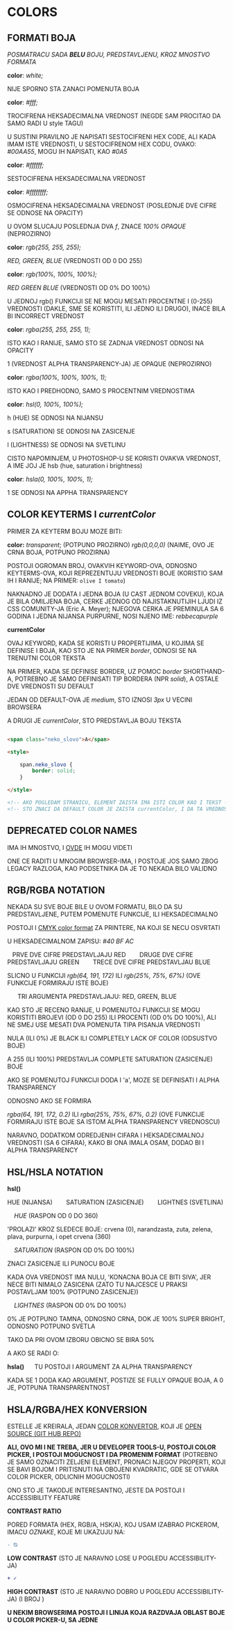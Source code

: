 # COLORS

## FORMATI BOJA

*POSMATRACU SADA **BELU** BOJU, PREDSTAVLJENU, KROZ MNOSTVO FORMATA*

**color**: *white;*

NIJE SPORNO STA ZANACI POMENUTA BOJA

**color**: *#fff;*

TROCIFRENA HEKSADECIMALNA VREDNOST (NEGDE SAM PROCITAO DA SAMO RADI U style TAGU)

U SUSTINI PRAVILNO JE NAPISATI SESTOCIFRENI HEX CODE, ALI KADA IMAM ISTE VREDNOSTI, U SESTOCIFRENOM HEX CODU, OVAKO: *#00AA55*, MOGU IH NAPISATI, KAO *#0A5*

**color**: *#ffffff;*

SESTOCIFRENA HEKSADECIMALNA VREDNOST

**color**: *#ffffffff;*

OSMOCIFRENA HEKSADECIMALNA VREDNOST (POSLEDNJE DVE CIFRE SE ODNOSE NA OPACITY)

U OVOM SLUCAJU POSLEDNJA DVA *f*, ZNACE *100%* *OPAQUE* (NEPROZIRNO)

**color**: *rgb(255, 255, 255);*

*RED, GREEN, BLUE* (VREDNOSTI OD 0 DO 255)

**color**: *rgb(100%, 100%, 100%);*

*RED GREEN BLUE* (VREDNOSTI OD 0% DO 100%)

U JEDNOJ rgb() FUNKCIJI SE NE MOGU MESATI PROCENTNE I (0-255) VREDNOSTI (DAKLE, SME SE KORISTITI, ILI JEDNO ILI DRUGO), INACE BILA BI INCORRECT VREDNOST

**color**: *rgba(255, 255, 255, 1);*

ISTO KAO I RANIJE, SAMO STO SE ZADNJA VREDNOST ODNOSI NA OPACITY

1 (VREDNOST ALPHA TRANSPARENCY-JA) JE OPAQUE (NEPROZIRNO)

**color**: *rgba(100%, 100%, 100%, 1);*

ISTO KAO I PREDHODNO, SAMO S PROCENTNIM VREDNOSTIMA

**color**: *hsl(0, 100%, 100%);*

h (HUE) SE ODNOSI NA NIJANSU

s (SATURATION) SE ODNOSI NA ZASICENJE

l (LIGHTNESS) SE ODNOSI NA SVETLINU

CISTO NAPOMINJEM, U PHOTOSHOP-U SE KORISTI OVAKVA VREDNOST, A IME JOJ JE hsb (hue, saturation i brightness)

**color**: *hsla(0, 100%, 100%, 1);*

1 SE ODNOSI NA APPHA TRANSPARENCY

## COLOR KEYTERMS I *currentColor*

PRIMER ZA KEYTERM BOJU MOZE BITI:

**color:** *transparent*; (POTPUNO PROZIRNO) *rgb(0,0,0,0)* (NAIME, OVO JE CRNA BOJA, POTPUNO PROZIRNA)

POSTOJI OGROMAN BROJ, OVAKVIH KEYWORD-OVA, ODNOSNO KEYTERMS-OVA, KOJI REPREZENTUJU VREDNOSTI BOJE (KORISTIO SAM IH I RANIJE; NA PRIMER: `olive I tomato`)

NAKNADNO JE DODATA I JEDNA BOJA (U CAST JEDNOM COVEKU), KOJA JE BILA OMILJENA BOJA, CERKE JEDNOG OD NAJISTAKNUTIJIH LJUDI IZ CSS COMUNITY-JA (Eric A. Meyer); NJEGOVA CERKA JE PREMINULA SA 6 GODINA I JEDNA NIJANSA PURPURNE, NOSI NJENO IME: *rebbecapurple*

**currentColor**

OVAJ KEYWORD, KADA SE KORISTI U PROPERTIJIMA, U KOJIMA SE DEFINISE I BOJA, KAO STO JE NA PRIMER *border*, ODNOSI SE NA TRENUTNI COLOR TEKSTA

NA PRIMER, KADA SE DEFINISE BORDER, UZ POMOC *border* SHORTHAND-A, POTREBNO JE SAMO DEFINISATI TIP BORDERA (NPR *solid*), A OSTALE DVE VREDNOSTI SU DEFAULT

JEDAN OD DEFAULT-OVA JE *medium*, STO IZNOSI *3px* U VECINI BROWSERA

A DRUGI JE *currentColor*, STO PREDSTAVLJA BOJU TEKSTA

```HTML

<span class="neko_slovo">A</span>

<style>

    span.neko_slovo {
        border: solid;
    }

</style>

<!-- AKO POGLEDAM STRANICU, ELEMENT ZAISTA IMA ISTI COLOR KAO I TEKST -->
<!-- STO ZNACI DA DEFAULT COLOR JE ZAISTA currentColor, I DA TA VREDNOST REFERENCIRA BOJU TEKSTA -->

```

## DEPRECATED COLOR NAMES

IMA IH MNOSTVO, I [OVDE](https://estelle.github.io/cssmastery/colors/#slide3) IH MOGU VIDETI

ONE CE RADITI U MNOGIM BROWSER-IMA, I POSTOJE JOS SAMO ZBOG LEGACY RAZLOGA, KAO PODSETNIKA DA JE TO NEKADA BILO VALIDNO

## RGB/RGBA NOTATION

NEKADA SU SVE BOJE BILE U OVOM FORMATU, BILO DA SU PREDSTAVLJENE, PUTEM POMENUTE FUNKCIJE, ILI HEKSADECIMALNO

POSTOJI I [CMYK color format](https://en.wikipedia.org/wiki/CMYK_color_model) ZA PRINTERE, NA KOJI SE NECU OSVRTATI

U HEKSADECIMALNOM ZAPISU:  *#40 BF AC*

&nbsp;&nbsp;&nbsp;PRVE DVE CIFRE PREDSTAVLJAJU RED
&nbsp;&nbsp;&nbsp;
&nbsp;&nbsp;&nbsp;DRUGE DVE CIFRE PREDSTAVLJAJU GREEN
&nbsp;&nbsp;&nbsp;
&nbsp;&nbsp;&nbsp;TRECE DVE CIFRE PREDSTAVLJAU BLUE

SLICNO U FUNKCIJI *rgb(64, 191, 172)* ILI *rgb(25%, 75%, 67%)* (OVE FUNKCIJE FORMIRAJU ISTE BOJE)

&nbsp;&nbsp;&nbsp;&nbsp;&nbsp; TRI ARGUMENTA PREDSTAVLJAJU: RED, GREEN, BLUE

KAO STO JE RECENO RANIJE, U POMENUTOJ FUNKCIJI SE MOGU KORISTITI BROJEVI (OD 0 DO 255) ILI PROCENTI (OD 0% DO 100%), ALI NE SMEJ USE MESATI DVA POMENUTA TIPA PISANJA VREDNOSTI

NULA (ILI 0%) JE BLACK ILI COMPLETELY LACK OF COLOR (ODSUSTVO BOJE)

A 255 (ILI 100%) PREDSTAVLJA COMPLETE SATURATION (ZASICENJE) BOJE

AKO SE POMENUTOJ FUNKCIJI DODA I 'a', MOZE SE DEFINISATI I ALPHA TRANSPARENCY

ODNOSNO AKO SE FORMIRA

*rgba(64, 191, 172, 0.2)* ILI *rgba(25%, 75%, 67%, 0.2)* (OVE FUNKCIJE FORMIRAJU ISTE BOJE SA ISTOM ALPHA TRANSPARENCY VREDNOSCU)

NARAVNO, DODATKOM ODREDJENIH CIFARA I HEKSADECIMALNOJ VREDNOSTI (SA 6 CIFARA), KAKO BI ONA IMALA OSAM, DODAO BI I ALPHA TRANSPARENCY

## HSL/HSLA NOTATION

**hsl()**

HUE (NIJANSA) &nbsp;&nbsp;&nbsp;&nbsp;&nbsp;&nbsp; SATURATION (ZASICENJE)  &nbsp;&nbsp;&nbsp;&nbsp;&nbsp;&nbsp; LIGHTNES (SVETLINA)

&nbsp;&nbsp;&nbsp; *HUE* (RASPON OD 0 DO 360)

'PROLAZI' KROZ SLEDECE BOJE: crvena (0), narandzasta, zuta, zelena, plava, purpurna, i opet crvena (360)

&nbsp;&nbsp;&nbsp; *SATURATION* (RASPON OD 0% DO 100%)

ZNACI ZASICENJE ILI PUNOCU BOJE

KADA OVA VREDNOST IMA NULU, 'KONACNA BOJA CE BITI SIVA', JER NECE BITI NIMALO ZASICENA (ZATO TU NAJCESCE U PRAKSI POSTAVLJAM 100% (POTPUNO ZASICENJE))

&nbsp;&nbsp;&nbsp; *LIGHTNES* (RASPON OD 0% DO 100%)

0% JE POTPUNO TAMNA, ODNOSNO CRNA, DOK JE 100% SUPER BRIGHT, ODNOSNO POTPUNO SVETLA

TAKO DA PRI OVOM IZBORU OBICNO SE BIRA 50%

A AKO SE RADI O:

**hsla()** &nbsp;&nbsp;&nbsp;&nbsp; TU POSTOJI I ARGUMENT ZA ALPHA TRANSPARENCY

KADA SE 1 DODA KAO ARGUMENT, POSTIZE SE FULLY OPAQUE BOJA, A 0 JE, POTPUNA TRANSPARENTNOST

## HSLA/RGBA/HEX KONVERSION

ESTELLE JE KREIRALA, JEDAN [COLOR KONVERTOR](http://www.standardista.com/hsla-color-picker/), KOJI JE [OPEN SOURCE (GIT HUB REPO)](https://github.com/estelle/HSLA-Color-Converter)

**ALI, OVO MI I NE TREBA, JER U DEVELOPER TOOLS-U, POSTOJI COLOR PICKER, I POSTOJI MOGUCNOST I DA PROMENIM FORMAT** (POTREBNO JE SAMO OZNACITI ZELJENI ELEMENT, PRONACI NJEGOV PROPERTI, KOJI SE BAVI BOJOM I PRITISNUTI NA OBOJENI KVADRATIC, GDE SE OTVARA COLOR PICKER, ODLICNIH MOGUCNOSTI)

ONO STO JE TAKODJE INTERESANTNO, JESTE DA POSTOJI I ACCESSIBILITY FEATURE

**CONTRAST RATIO**

PORED FORMATA (HEX, RGB/A, HSK/A), KOJ USAM IZABRAO PICKEROM, IMACU *OZNAKE*, KOJE MI UKAZUJU NA:

```diff
- ⦰

```
**LOW CONTRAST** (STO JE NARAVNO LOSE U POGLEDU ACCESSIBILITY-JA)


```diff
+ ✓

```
**HIGH CONTRAST** (STO JE NARAVNO DOBRO U POGLEDU ACCESSIBILITY-JA) (I BROJ )

**U NEKIM BROWSERIMA POSTOJI I LINIJA KOJA RAZDVAJA OBLAST BOJE U COLOR PICKER-U, SA JEDNE**